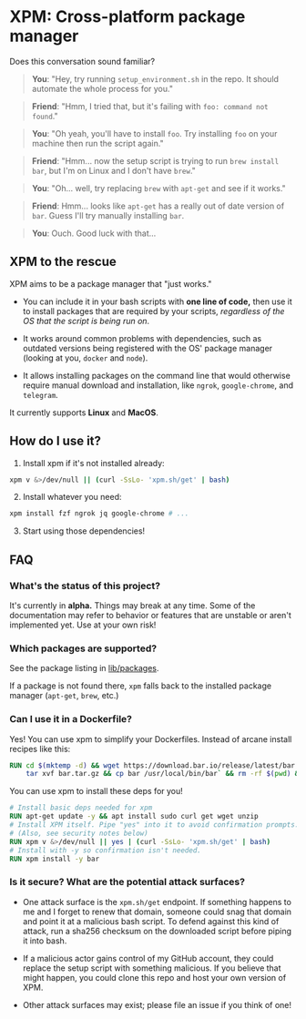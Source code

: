 # XPM: Cross-platform package manager

Does this conversation sound familiar?

> **You**: "Hey, try running `setup_environment.sh` in the repo. It should automate the whole process for you."

> **Friend**: "Hmm, I tried that, but it's failing with `foo: command not found`."

> **You**: "Oh yeah, you'll have to install `foo`. Try installing `foo` on your machine then run the script again."

> **Friend**: "Hmm... now the setup script is trying to run `brew install bar`, but I'm on Linux and I don't have `brew`."

> **You**: "Oh... well, try replacing `brew` with `apt-get` and see if it works."

> **Friend**: Hmm... looks like `apt-get` has a really out of date version of `bar`. Guess I'll try manually installing `bar`.

> **You**: Ouch. Good luck with that...

## XPM to the rescue

XPM aims to be a package manager that "just works."

- You can include it in your bash scripts with **one line of code,**
  then use it to install packages that are required by your scripts,
  _regardless of the OS that the script is being run on_.

- It works around common problems with dependencies, such as outdated
  versions being registered with the OS' package manager (looking at you,
  `docker` and `node`).

- It allows installing packages on the command line that would otherwise require
  manual download and installation, like `ngrok`, `google-chrome`, and `telegram`.

It currently supports **Linux** and **MacOS**.

## How do I use it?

1. Install xpm if it's not installed already:

```bash
xpm v &>/dev/null || (curl -SsLo- 'xpm.sh/get' | bash)
```

2. Install whatever you need:

```bash
xpm install fzf ngrok jq google-chrome # ...
```

3. Start using those dependencies!

## FAQ

### What's the status of this project?

It's currently in **alpha.** Things may break at any time. Some of the documentation
may refer to behavior or features that are unstable or aren't implemented yet.
Use at your own risk!

### Which packages are supported?

See the package listing in [lib/packages](lib/packages).

If a package is not found there, `xpm` falls back to the installed
package manager (`apt-get`, `brew`, etc.)

### Can I use it in a Dockerfile?

Yes! You can use xpm to simplify your Dockerfiles. Instead of arcane install
recipes like this:

```dockerfile
RUN cd $(mktemp -d) && wget https://download.bar.io/release/latest/bar.tar.gz && \
    tar xvf bar.tar.gz && cp bar /usr/local/bin/bar` && rm -rf $(pwd) && cd -
```

You can use xpm to install these deps for you!

```dockerfile
# Install basic deps needed for xpm
RUN apt-get update -y && apt install sudo curl get wget unzip
# Install XPM itself. Pipe "yes" into it to avoid confirmation prompts.
# (Also, see security notes below)
RUN xpm v &>/dev/null || yes | (curl -SsLo- 'xpm.sh/get' | bash)
# Install with -y so confirmation isn't needed.
RUN xpm install -y bar
```

### Is it secure? What are the potential attack surfaces?

- One attack surface is the `xpm.sh/get` endpoint. If something happens to me and I forget to
  renew that domain, someone could snag that domain and point it at a malicious bash script.
  To defend against this kind of attack, run a sha256 checksum on the downloaded script before
  piping it into bash.

- If a malicious actor gains control of my GitHub account, they could replace the setup script
  with something malicious. If you believe that might happen, you could clone this repo and host
  your own version of XPM.

- Other attack surfaces may exist; please file an issue if you think of one!
